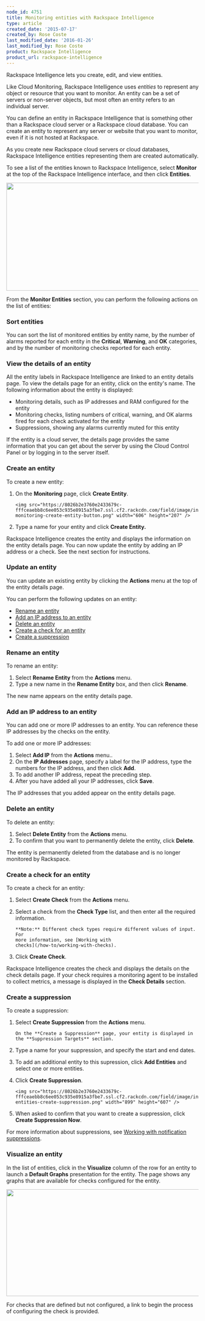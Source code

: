```yaml
---
node_id: 4751
title: Monitoring entities with Rackspace Intelligence
type: article
created_date: '2015-07-17'
created_by: Rose Coste
last_modified_date: '2016-01-26'
last_modified_by: Rose Coste
product: Rackspace Intelligence
product_url: rackspace-intelligence
---
```


Rackspace Intelligence lets you create, edit, and view entities.

Like Cloud Monitoring, Rackspace Intelligence uses *entities* to
represent any object or resource that you want to monitor. An entity can
be a set of servers or non-server objects, but most often an entity
refers to an individual server.

You can define an entity in Rackspace Intelligence that is something
other than a Rackspace cloud server or a Rackspace cloud database. You
can create an entity to represent any server or website that you want to
monitor, even if it is not hosted at Rackspace.

As you create new Rackspace cloud servers or cloud databases, Rackspace
Intelligence entities representing them are created automatically.

To see a list of the entities known to Rackspace Intelligence,
select **Monitor** at the top of the Rackspace Intelligence interface,
and then click **Entities**.

<img src="https://8026b2e3760e2433679c-fffceaebb8c6ee053c935e8915a3fbe7.ssl.cf2.rackcdn.com/field/image/intelligence-monitoring-create-entity-top-bar.png" width="729" height="283" />

From the **Monitor Entities** section, you can perform the following actions
on the list of entities:

### Sort entities

You can sort the list of monitored entities by entity name, by the
number of alarms reported for each entity in the **Critical**, **Warning**, and
**OK** categories, and by the number of monitoring checks reported for each
entity.

### View the details of an entity

All the entity labels in Rackspace Intelligence are linked to an entity
details page. To view the details page for an entity, click on the
entity's name. The following information about the entity is displayed:

-   Monitoring details, such as IP addresses and RAM configured for the
    entity
-   Monitoring checks, listing numbers of critical, warning, and OK
    alarms fired for each check activated for the entity
-   Suppressions, showing any alarms currently muted for this entity

If the entity is a cloud server, the details page provides the same
information that you can get about the server by using the Cloud Control
Panel or by logging in to the server itself.

### Create an entity

To create a new entity:

1.  On the **Monitoring** page, click **Create
    Entity**.

        <img src="https://8026b2e3760e2433679c-fffceaebb8c6ee053c935e8915a3fbe7.ssl.cf2.rackcdn.com/field/image/intelligence-monitoring-create-entity-button.png" width="606" height="207" />

2.  Type a name for your entity and click **Create Entity.**

Rackspace Intelligence creates the entity and displays the information
on the entity details page. You can now update the entity by adding an
IP address or a check. See the next section for instructions.

### Update an entity

You can update an existing entity by clicking the **Actions** menu at
the top of the entity details page.

You can perform the following updates on an entity:

-   [Rename an
    entity](/how-to/monitoring-entities-with-rackspace-intelligence)
-   [Add an IP address to an
    entity](/how-to/monitoring-entities-with-rackspace-intelligence)
-   [Delete an
    entity](/how-to/monitoring-entities-with-rackspace-intelligence)
-   [Create a check for an
    entity](/how-to/monitoring-entities-with-rackspace-intelligence)
-   [Create a
    suppression](/how-to/monitoring-entities-with-rackspace-intelligence)

### Rename an entity

To rename an entity:

1.  Select **Rename Entity** from the
    **Actions** menu.
2.  Type a new name in the **Rename Entity** box, and then
    click **Rename**.

The new name appears on the entity details page.

### Add an IP address to an entity

You can add one or more IP addresses to an entity. You can reference
these IP addresses by the checks on the entity.

To add one or more IP addresses:

1.  Select **Add IP** from the
    **Actions** menu..
2.  On the **IP Addresses** page, specify a label for the IP address,
    type the numbers for the IP address, and then click **Add**.
3.  To add another IP address, repeat the preceding step.
4.  After you have added all your IP addresses, click **Save**.

The IP addresses that you added appear on the entity details page.

### Delete an entity

To delete an entity:

1.  Select **Delete Entity** from the
    **Actions** menu.
2.  To confirm that you want to permanently delete the entity,
    click **Delete**.

The entity is permanently deleted from the database and is no longer
monitored by Rackspace.

### Create a check for an entity

To create a check for an entity:

1.  Select **Create Check** from the
    **Actions** menu.
2.  Select a check from the **Check Type** list, and then enter all the
    required information.

        **Note:** Different check types require different values of input. For
        more information, see [Working with
        checks](/how-to/working-with-checks).

3.  Click **Create Check**.

Rackspace Intelligence creates the check and displays the details on the
check details page. If your check requires a monitoring agent to be
installed to collect metrics, a message is displayed in the **Check
Details** section.

### Create a suppression

To create a suppression:

1.  Select **Create Suppression** from the
    **Actions** menu.

        On the **Create a Suppression** page, your entity is displayed in
        the **Suppression Targets** section.

2.  Type a name for your suppression, and specify the start and
    end dates.
3.  To add an additional entity to this supression, click **Add
    Entities** and select one or more entities.
4.  Click **Create Suppression**.

        <img src="https://8026b2e3760e2433679c-fffceaebb8c6ee053c935e8915a3fbe7.ssl.cf2.rackcdn.com/field/image/intelligence-entities-create-suppression.png" width="899" height="607" />

5.  When asked to confirm that you want to create a suppression,
    click **Create Suppression Now**.

For more information about suppressions, see [Working with notification
suppressions](/how-to/working-with-notification-suppressions-in-rackspace-intelligence).

### Visualize an entity

In the list of entities, click in the **Visualize** column of the row
for an entity to launch a **Default Graphs** presentation for the
entity. The page shows any graphs that are available for checks
configured for the entity.

<img src="https://8026b2e3760e2433679c-fffceaebb8c6ee053c935e8915a3fbe7.ssl.cf2.rackcdn.com/field/image/intelligence-visualize-defaultgraphs-1on1off.png" width="743" height="280" />

For checks that are defined but not configured, a link to begin the
process of configuring the check is provided.
